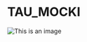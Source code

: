 # TAU_MOCKI

![This is an image](https://github.com/s20501/TAU_MOCKI/actions/workflows/maven.yml/badge.svg)